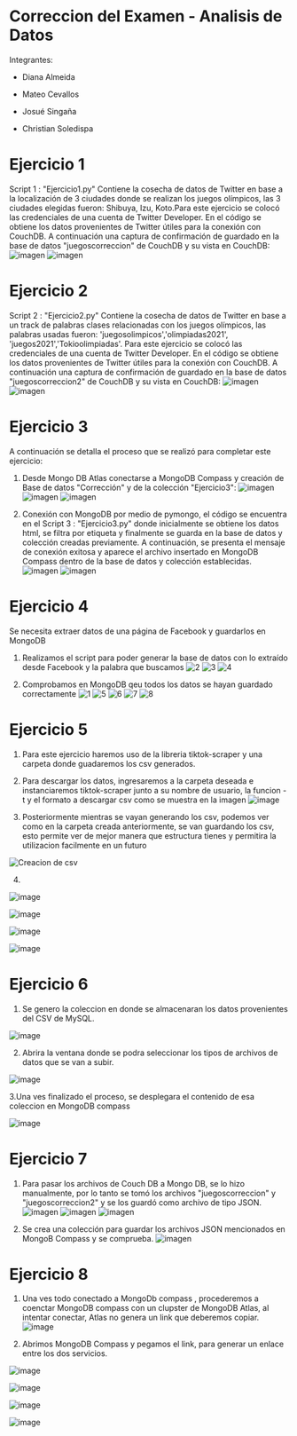 # Correccion del Examen - Analisis de Datos
Integrantes: 

- Diana Almeida


- Mateo Cevallos


- Josué Singaña


- Christian Soledispa

# Ejercicio 1
Script 1 : "Ejercicio1.py" Contiene la cosecha de datos de Twitter en base a la localización de 3 ciudades donde se realizan los juegos olímpicos, las 3 ciudades elegidas fueron: Shibuya, Izu, Koto.Para este ejercicio se colocó las credenciales de una cuenta de Twitter Developer. En el código se obtiene los datos provenientes de Twitter útiles para la conexión con CouchDB.
A continuación una captura de confirmación de guardado en la base de datos "juegoscorreccion" de CouchDB y su vista en CouchDB: 
![imagen](https://user-images.githubusercontent.com/58041267/131422008-be485f8e-fcd5-491b-ba31-51291e358769.png)
![imagen](https://user-images.githubusercontent.com/58041267/131423123-21de1608-d843-4684-b32c-13806e504246.png)

# Ejercicio 2
Script 2 : "Ejercicio2.py" Contiene la cosecha de datos de Twitter en base a un track de palabras clases relacionadas con los juegos olímpicos, las palabras usadas fueron: 'juegosolimpicos','olimpiadas2021', 'juegos2021','Tokioolimpiadas'. Para este ejercicio se colocó las credenciales de una cuenta de Twitter Developer. En el código se obtiene los datos provenientes de Twitter útiles para la conexión con CouchDB.
A continuación una captura de confirmación de guardado en la base de datos "juegoscorreccion2" de CouchDB y su vista en CouchDB:
![imagen](https://user-images.githubusercontent.com/58041267/131424071-46e93ca4-c943-4d02-a007-68e44004a938.png)
![imagen](https://user-images.githubusercontent.com/58041267/131424613-e1b11846-4a10-4eea-8deb-c5dfbecec373.png)


# Ejercicio 3
A continuación se detalla el proceso que se realizó para completar este ejercicio:
1.  Desde Mongo DB Atlas conectarse a MongoDB Compass y creación de Base de datos "Corrección" y de la colección "Ejercicio3":
![imagen](https://user-images.githubusercontent.com/58041267/131428437-9706bc17-972a-41a0-ba2d-a378efb4cd7b.png)
![imagen](https://user-images.githubusercontent.com/58041267/131428772-25428b1f-6d27-469d-8ba4-43ae3dcd0274.png)
![imagen](https://user-images.githubusercontent.com/58041267/131429903-596a977a-b8fe-4548-b940-725fc775b470.png)

2. Conexión con MongoDB por medio de pymongo, el código se encuentra en el Script 3 : "Ejercicio3.py" donde inicialmente se obtiene los datos html, se filtra por etiqueta y finalmente se guarda en la base de datos y colección creadas previamente. A continuación, se presenta el mensaje de conexión exitosa y aparece el archivo insertado en MongoDB Compass dentro de la base de datos y colección establecidas.
![imagen](https://user-images.githubusercontent.com/58041267/131431688-74b767d0-6861-40da-9349-ce7c4a7631ae.png)
![imagen](https://user-images.githubusercontent.com/58041267/131432307-a6f44c74-e882-49bb-9add-552d7b5e5bff.png)

# Ejercicio 4
Se necesita extraer datos de una página de Facebook y guardarlos en MongoDB
1. Realizamos el script para poder generar la base de datos con lo extraído desde Facebook y la palabra que buscamos
![2](https://user-images.githubusercontent.com/85883884/131435545-3b404ec9-f2c6-4db1-9d06-ecd099842dd0.png)
![3](https://user-images.githubusercontent.com/85883884/131435554-7413751d-d64b-4c06-88b1-9276ba385454.png)
![4](https://user-images.githubusercontent.com/85883884/131435567-f586045c-aab6-40bf-8d24-a3f048170e93.png)

2. Comprobamos en MongoDB qeu todos los datos se hayan guardado correctamente
![1](https://user-images.githubusercontent.com/85883884/131435616-c4a68aee-7f64-48d5-afcf-ff6e9fa63f55.png)
![5](https://user-images.githubusercontent.com/85883884/131436278-2b04593d-1090-4104-a345-520a6fd3d2e9.png)
![6](https://user-images.githubusercontent.com/85883884/131436291-78fae731-fa09-493c-954c-5834251f0ef9.png)
![7](https://user-images.githubusercontent.com/85883884/131436303-a2c9845e-0bbc-4c89-8518-f3e365da6c46.png)
![8](https://user-images.githubusercontent.com/85883884/131436314-9be9ecc9-2517-4e0b-bf12-0847f9cc3839.png)

# Ejercicio 5

1. Para este ejercicio haremos uso de la libreria tiktok-scraper y una carpeta donde guadaremos los csv generados.
2. Para descargar los datos, ingresaremos a la carpeta deseada e instanciaremos tiktok-scraper junto a su nombre de usuario, la funcion -t y el formato a descargar csv como se muestra en la imagen
![image](https://user-images.githubusercontent.com/66786471/131437651-6482c32d-42e5-4d18-9532-5be4095cf315.png)


3. Posteriormente mientras se vayan generando los csv, podemos ver como en la carpeta creada anteriormente, se van guardando los csv, esto permite ver de mejor manera que estructura tienes y permitira la utilizacion facilmente en un futuro

  ![Creacion de csv](https://user-images.githubusercontent.com/65979995/131438713-f473a84f-ecab-4bef-b4e5-a24bfcb3dc85.PNG)

4. 
![image](https://user-images.githubusercontent.com/66786471/131439398-af1294fa-a330-4d4b-a150-194fe0589481.png)

![image](https://user-images.githubusercontent.com/66786471/131439642-b212023e-3545-4efe-967b-da5d6cb3f270.png)

![image](https://user-images.githubusercontent.com/66786471/131439896-8b685b19-eaa3-4283-8826-de0edca47db8.png)

![image](https://user-images.githubusercontent.com/66786471/131440074-54f9aaa9-798a-413b-b64a-f2676acc8170.png)


# Ejercicio 6
1. Se genero la coleccion en donde se almacenaran los datos provenientes del CSV de MySQL.

![image](https://user-images.githubusercontent.com/66786471/131441515-f28181da-7fd9-41af-a4da-e663b653188d.png)

2. Abrira la ventana donde se podra seleccionar los tipos de archivos de datos que se van a subir.

![image](https://user-images.githubusercontent.com/66786471/131441670-66297698-13c1-45c8-bb98-aec7b461c466.png)

3.Una ves finalizado el proceso, se desplegara el contenido de esa coleccion en MongoDB compass

![image](https://user-images.githubusercontent.com/66786471/131442351-4f9766bc-da6e-41f2-b181-3edbd5a7a08c.png)


# Ejercicio 7
1. Para pasar los archivos de Couch DB a Mongo DB, se lo hizo manualmente, por lo tanto se tomó los archivos "juegoscorreccion" y "juegoscorreccion2" y se los guardó como archivo de tipo JSON.
![imagen](https://user-images.githubusercontent.com/58041267/131440760-93e5adce-1a50-42bc-80ef-7b0ad89e1e7e.png)
![imagen](https://user-images.githubusercontent.com/58041267/131440803-cf87a6fa-6f49-4d63-ac58-e8b57857b5f2.png)
![imagen](https://user-images.githubusercontent.com/58041267/131440878-21c454d7-4e00-47dc-868e-e94655face17.png)

2. Se crea una colección para guardar los archivos JSON mencionados en MongoB Compass y se comprueba.
![imagen](https://user-images.githubusercontent.com/58041267/131440960-14a8ea59-860d-4f43-9ecb-2b3167c92864.png)

# Ejercicio 8
1. Una ves todo conectado a MongoDb compass , procederemos a coenctar MongoDB compass con un clupster de MongoDB Atlas, al intentar conectar, Atlas no genera un link que deberemos copiar.
![image](https://user-images.githubusercontent.com/66786471/131442870-281295a3-a0b9-4b52-ae25-150c8e408b39.png)

2. Abrimos MongoDB Compass y pegamos el link, para generar un enlace entre los dos servicios.

![image](https://user-images.githubusercontent.com/66786471/131444162-dd06a78f-8c9d-4bef-9c3f-22f9c96e183a.png)

![image](https://user-images.githubusercontent.com/66786471/131444683-a0f6eea5-3509-44ed-9c52-d7e1710cf10f.png)

![image](https://user-images.githubusercontent.com/66786471/131446235-f28c755e-beef-4f33-9ae4-873d51b84a36.png)

![image](https://user-images.githubusercontent.com/66786471/131446454-17a1272b-c8ff-4647-af0b-0cef442e7021.png)

